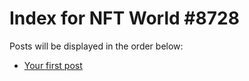 # Index for NFT World #8728
Posts will be displayed in the order below:

- [Your first post](./001-first.md)

